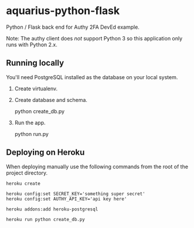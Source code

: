 # aquarius-python-flask
Python / Flask back end for Authy 2FA DevEd example.

Note: The authy client does *not* support Python 3 so this application only 
runs with Python 2.x.


## Running locally
You'll need PostgreSQL installed as the database on your local system.

1. Create virtualenv.

1. Create database and schema.

    python create_db.py

1. Run the app.

    python run.py


## Deploying on Heroku
When deploying manually use the following commands from the root of the
project directory.

    heroku create

    heroku config:set SECRET_KEY='something super secret'
    heroku config:set AUTHY_API_KEY='api key here'

    heroku addons:add heroku-postgresql

    heroku run python create_db.py

